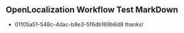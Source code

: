## OpenLocalization Workflow Test MarkDown
* 01105a51-548c-4dac-b8e3-5f6db169b6d8 thanks!

<!--HONumber=Aug16_HO3-->


